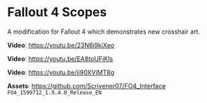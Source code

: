 # Fallout 4 Scopes
A modification for Fallout 4 which demonstrates new crosshair art.

**Video**: https://youtu.be/23N6i9kiXeo

**Video**: https://youtu.be/EA8toUFjKIs

**Video**: https://youtu.be/ii90XVjMT8g

**Assets**: https://github.com/Scrivener07/FO4_Interface `FO4_1599712_1.9.4.0_Release_EN`
